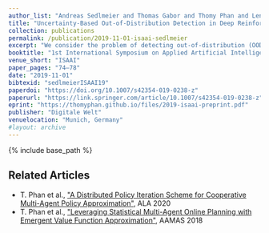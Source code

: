 ```yaml
---
author_list: "Andreas Sedlmeier and Thomas Gabor and Thomy Phan and Lenz Belzner and Claudia Linnhoff-Popien"
title: "Uncertainty-Based Out-of-Distribution Detection in Deep Reinforcement Learning"
collection: publications
permalink: /publication/2019-11-01-isaai-sedlmeier
excerpt: "We consider the problem of detecting out-of-distribution (OOD) samples in deep reinforcement learning. In a value based reinforcement learning setting, we propose to use uncertainty estimation techniques directly on the agent's value estimating neural network to detect OOD samples. The focus of our work lies in analyzing the suitability of approximate Bayesian inference methods and related ensembling techniques that generate uncertainty estimates. Although prior work has shown that dropout-based variational inference techniques and bootstrap-based approaches can be used to model epistemic uncertainty, the suitability for detecting OOD samples in deep reinforcement learning remains an open question. Our results show that uncertainty estimation can be used to differentiate in- from out-of-distribution samples. Over the complete training process of the reinforcement learning agents, bootstrap-based approaches tend to produce more reliable epistemic uncertainty estimates, when compared to dropout-based approaches."
booktitle: "1st International Symposium on Applied Artificial Intelligence"
venue_short: "ISAAI"
paper_pages: "74–78"
date: "2019-11-01"
bibtexid: "sedlmeierISAAI19"
paperdoi: "https://doi.org/10.1007/s42354-019-0238-z"
paperurl: "https://link.springer.com/article/10.1007/s42354-019-0238-z"
eprint: "https://thomyphan.github.io/files/2019-isaai-preprint.pdf"
publisher: "Digitale Welt"
venuelocation: "Munich, Germany"
#layout: archive
---
```


{% include base_path %}

## Related Articles
- T. Phan et al., ["A Distributed Policy Iteration Scheme for Cooperative Multi-Agent Policy Approximation"](https://thomyphan.github.io/publication/2020-05-01-ala-phan), ALA 2020
- T. Phan et al., ["Leveraging Statistical Multi-Agent Online Planning with Emergent Value Function Approximation"](https://thomyphan.github.io/publication/2018-06-01-aamas-phan), AAMAS 2018

